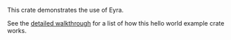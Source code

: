 This crate demonstrates the use of Eyra.

See the [detailed walkthrough] for a list of how this hello world
example crate works.

[detailed walkthrough]: https://github.com/sunfishcode/eyra#in-detail
